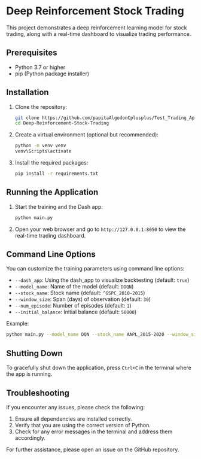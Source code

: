 # Deep Reinforcement Stock Trading

This project demonstrates a deep reinforcement learning model for stock trading, along with a real-time dashboard to visualize trading performance.

## Prerequisites

- Python 3.7 or higher
- pip (Python package installer)

## Installation

1. Clone the repository:

    ```sh
    git clone https://github.com/papitaAlgodonCplusplus/Test_Trading_App.git
    cd Deep-Reinforcement-Stock-Trading
    ```

2. Create a virtual environment (optional but recommended):

    ```sh
    python -m venv venv
    venv\Scripts\activate
    ```

3. Install the required packages:

    ```sh
    pip install -r requirements.txt
    ```

## Running the Application

1. Start the training and the Dash app:

    ```sh
    python main.py
    ```

2. Open your web browser and go to `http://127.0.0.1:8050` to view the real-time trading dashboard.

## Command Line Options

You can customize the training parameters using command line options:

- `--dash_app`: Using the dash_app to visualize backtesting (default: `true`)
- `--model_name`: Name of the model (default: `DDQN`)
- `--stock_name`: Stock name (default: `^GSPC_2010-2015`)
- `--window_size`: Span (days) of observation (default: `30`)
- `--num_episode`: Number of episodes (default: `1`)
- `--initial_balance`: Initial balance (default: `50000`)

Example:

```sh
python main.py --model_name DQN --stock_name AAPL_2015-2020 --window_size 50 --num_episode 10 --initial_balance 100000
```
## Shutting Down
To gracefully shut down the application, press `Ctrl+C` in the terminal where the app is running.

## Troubleshooting
If you encounter any issues, please check the following:

1. Ensure all dependencies are installed correctly.
2. Verify that you are using the correct version of Python.
3. Check for any error messages in the terminal and address them accordingly.

For further assistance, please open an issue on the GitHub repository.